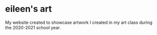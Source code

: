 # eileen's art
My website created to showcase artwork I created in my art class during the 2020-2021 school year.
